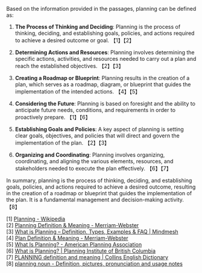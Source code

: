 Based on the information provided in the passages, planning can be defined as:

1. **The Process of Thinking and Deciding**: Planning is the process of thinking, deciding, and establishing goals, policies, and actions required to achieve a desired outcome or goal. 【1】【2】

2. **Determining Actions and Resources**: Planning involves determining the specific actions, activities, and resources needed to carry out a plan and reach the established objectives. 【2】【3】

3. **Creating a Roadmap or Blueprint**: Planning results in the creation of a plan, which serves as a roadmap, diagram, or blueprint that guides the implementation of the intended actions. 【4】【5】

4. **Considering the Future**: Planning is based on foresight and the ability to anticipate future needs, conditions, and requirements in order to proactively prepare. 【1】【6】

5. **Establishing Goals and Policies**: A key aspect of planning is setting clear goals, objectives, and policies that will direct and govern the implementation of the plan. 【2】【3】

6. **Organizing and Coordinating**: Planning involves organizing, coordinating, and aligning the various elements, resources, and stakeholders needed to execute the plan effectively. 【6】【7】

In summary, planning is the process of thinking, deciding, and establishing goals, policies, and actions required to achieve a desired outcome, resulting in the creation of a roadmap or blueprint that guides the implementation of the plan. It is a fundamental management and decision-making activity. 【8】

[1] [Planning - Wikipedia](https://en.wikipedia.org/wiki/Planning)  
[2] [Planning Definition & Meaning - Merriam-Webster](https://www.merriam-webster.com/dictionary/planning)  
[3] [What is Planning – Definition, Types, Examples & FAQ | Mindmesh](https://www.mindmesh.com/glossary/what-is-planning)  
[4] [Plan Definition & Meaning - Merriam-Webster](https://www.merriam-webster.com/dictionary/plan)  
[5] [What Is Planning? - American Planning Association](https://www.planning.org/aboutplanning/)  
[6] [What is Planning? | Planning Institute of British Columbia](https://www.pibc.bc.ca/what-planning)  
[7] [PLANNING definition and meaning | Collins English Dictionary](https://www.collinsdictionary.com/dictionary/english/planning)  
[8] [planning noun - Definition, pictures, pronunciation and usage notes](https://www.oxfordlearnersdictionaries.com/definition/english/planning)

